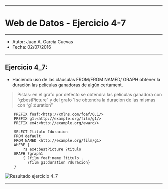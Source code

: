 ***
# Web de Datos - Ejercicio 4-7
***
- Autor: Juan A. García Cuevas
- Fecha: 02/07/2016
***

## Ejercicio 4_7:

- Haciendo uso de las cláusulas FROM/FROM NAMED/ GRAPH obtener la duración las películas ganadoras de algún certament.

> Pistas: en el grafo por defecto se obtendra las peliculas ganadora con “g:bestPicture” y del grafo 1 se obtendra la duracion de las mismas con “g1:duration”

```sparql
    PREFIX foaf:<http://xmlns.com/foaf/0.1/>
    PREFIX g1:<http://example.org/film/g1/>
    PREFIX ex4:<http://example.org/award/>

    SELECT ?titulo ?duracion
    FROM default
    FROM NAMED <http://example.org/film/g1>
    WHERE {
    	?s ex4:bestPicture ?titulo
    GRAPH ?graph1
    	{ ?film foaf:name ?titulo .
    	  ?film g1:duration ?duracion}
    }
```

![Resultado ejercicio 4_7](images/ResultadoEjercicio4_7.png)

***
